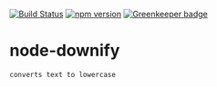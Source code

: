 [![Build Status](https://travis-ci.org/mrstebo/node-downify.svg?branch=master)](https://travis-ci.org/mrstebo/node-downify)
[![npm version](https://badge.fury.io/js/downify.svg)](https://badge.fury.io/js/downify)
[![Greenkeeper badge](https://badges.greenkeeper.io/mrstebo/node-downify.svg)](https://greenkeeper.io/)

# node-downify

`converts text to lowercase`
